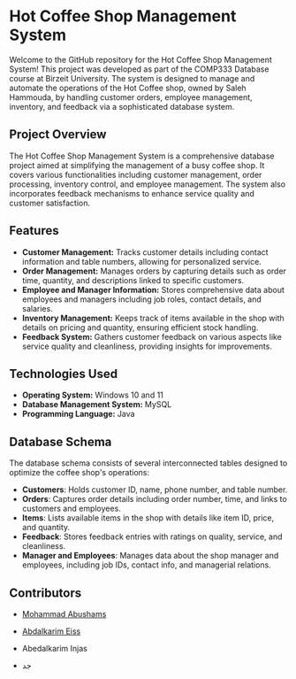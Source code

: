 # Hot Coffee Shop Management System

Welcome to the GitHub repository for the Hot Coffee Shop Management System! This project was developed as part of the COMP333 Database course at Birzeit University. The system is designed to manage and automate the operations of the Hot Coffee shop, owned by Saleh Hammouda, by handling customer orders, employee management, inventory, and feedback via a sophisticated database system.

## Project Overview

The Hot Coffee Shop Management System is a comprehensive database project aimed at simplifying the management of a busy coffee shop. It covers various functionalities including customer management, order processing, inventory control, and employee management. The system also incorporates feedback mechanisms to enhance service quality and customer satisfaction.

## Features

- **Customer Management:** Tracks customer details including contact information and table numbers, allowing for personalized service.
- **Order Management:** Manages orders by capturing details such as order time, quantity, and descriptions linked to specific customers.
- **Employee and Manager Information:** Stores comprehensive data about employees and managers including job roles, contact details, and salaries.
- **Inventory Management:** Keeps track of items available in the shop with details on pricing and quantity, ensuring efficient stock handling.
- **Feedback System:** Gathers customer feedback on various aspects like service quality and cleanliness, providing insights for improvements.

## Technologies Used

- **Operating System:** Windows 10 and 11
- **Database Management System:** MySQL
- **Programming Language:** Java

## Database Schema

The database schema consists of several interconnected tables designed to optimize the coffee shop's operations:
- **Customers**: Holds customer ID, name, phone number, and table number.
- **Orders**: Captures order details including order number, time, and links to customers and employees.
- **Items**: Lists available items in the shop with details like item ID, price, and quantity.
- **Feedback**: Stores feedback entries with ratings on quality, service, and cleanliness.
- **Manager and Employees**: Manages data about the shop manager and employees, including job IDs, contact info, and managerial relations.

## Contributors

- [Mohammad Abushams](https://github.com/MohammadAbuShams)
- [Abdalkarim Eiss](https://github.com/abdalkarimnael)
- Abedalkarim Injas

- جد
